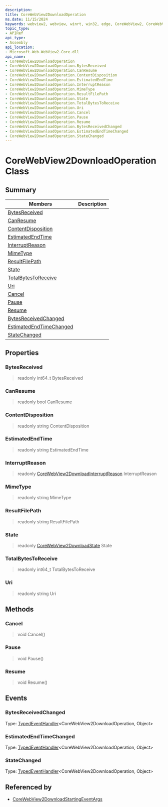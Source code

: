 ```yaml
---
description: 
title: CoreWebView2DownloadOperation
ms.date: 11/15/2024
keywords: webview2, webview, winrt, win32, edge, CoreWebView2, CoreWebView2Controller, browser control, edge html, CoreWebView2DownloadOperation
topic_type:
- APIRef
api_type:
- Assembly
api_location:
- Microsoft.Web.WebView2.Core.dll
api_name:
- CoreWebView2DownloadOperation
- CoreWebView2DownloadOperation.BytesReceived
- CoreWebView2DownloadOperation.CanResume
- CoreWebView2DownloadOperation.ContentDisposition
- CoreWebView2DownloadOperation.EstimatedEndTime
- CoreWebView2DownloadOperation.InterruptReason
- CoreWebView2DownloadOperation.MimeType
- CoreWebView2DownloadOperation.ResultFilePath
- CoreWebView2DownloadOperation.State
- CoreWebView2DownloadOperation.TotalBytesToReceive
- CoreWebView2DownloadOperation.Uri
- CoreWebView2DownloadOperation.Cancel
- CoreWebView2DownloadOperation.Pause
- CoreWebView2DownloadOperation.Resume
- CoreWebView2DownloadOperation.BytesReceivedChanged
- CoreWebView2DownloadOperation.EstimatedEndTimeChanged
- CoreWebView2DownloadOperation.StateChanged
---
```


# CoreWebView2DownloadOperation Class



## Summary

Members|Description
--|--
[BytesReceived](#bytesreceived) | 
[CanResume](#canresume) | 
[ContentDisposition](#contentdisposition) | 
[EstimatedEndTime](#estimatedendtime) | 
[InterruptReason](#interruptreason) | 
[MimeType](#mimetype) | 
[ResultFilePath](#resultfilepath) | 
[State](#state) | 
[TotalBytesToReceive](#totalbytestoreceive) | 
[Uri](#uri) | 
[Cancel](#cancel) | 
[Pause](#pause) | 
[Resume](#resume) | 
[BytesReceivedChanged](#bytesreceivedchanged) | 
[EstimatedEndTimeChanged](#estimatedendtimechanged) | 
[StateChanged](#statechanged) | 

## Properties

### BytesReceived

> readonly  int64_t BytesReceived

### CanResume

> readonly  bool CanResume

### ContentDisposition

> readonly  string ContentDisposition

### EstimatedEndTime

> readonly  string EstimatedEndTime

### InterruptReason

> readonly  [CoreWebView2DownloadInterruptReason](corewebview2downloadinterruptreason.md) InterruptReason

### MimeType

> readonly  string MimeType

### ResultFilePath

> readonly  string ResultFilePath

### State

> readonly  [CoreWebView2DownloadState](corewebview2downloadstate.md) State

### TotalBytesToReceive

> readonly  int64_t TotalBytesToReceive

### Uri

> readonly  string Uri



## Methods

### Cancel

> void Cancel()



### Pause

> void Pause()



### Resume

> void Resume()




## Events

### BytesReceivedChanged

Type: [TypedEventHandler](/uwp/api/Windows.Foundation.TypedEventHandler-2)&lt;CoreWebView2DownloadOperation, Object&gt;

### EstimatedEndTimeChanged

Type: [TypedEventHandler](/uwp/api/Windows.Foundation.TypedEventHandler-2)&lt;CoreWebView2DownloadOperation, Object&gt;

### StateChanged

Type: [TypedEventHandler](/uwp/api/Windows.Foundation.TypedEventHandler-2)&lt;CoreWebView2DownloadOperation, Object&gt;



## Referenced by

- [CoreWebView2DownloadStartingEventArgs](corewebview2downloadstartingeventargs.md)

